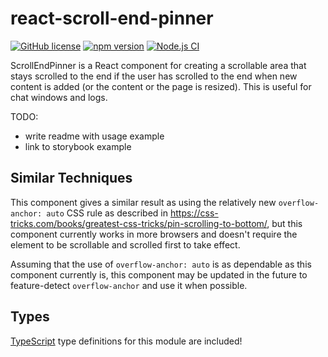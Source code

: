# react-scroll-end-pinner

[![GitHub license](https://img.shields.io/badge/license-MIT-blue.svg)](https://github.com/Macil/react-scroll-end-pinner/blob/master/LICENSE.txt)
[![npm version](https://badge.fury.io/js/react-scroll-end-pinner.svg)](https://badge.fury.io/js/react-scroll-end-pinner)
[![Node.js CI](https://github.com/Macil/react-scroll-end-pinner/actions/workflows/node.js.yml/badge.svg)](https://github.com/Macil/react-scroll-end-pinner/actions/workflows/node.js.yml)

ScrollEndPinner is a React component for creating a scrollable area that stays scrolled to the end if the user has scrolled to the end when new content is added (or the content or the page is resized). This is useful for chat windows and logs.

TODO:

- write readme with usage example
- link to storybook example

## Similar Techniques

This component gives a similar result as using the relatively new `overflow-anchor: auto` CSS rule as described in https://css-tricks.com/books/greatest-css-tricks/pin-scrolling-to-bottom/, but this component currently works in more browsers and doesn't require the element to be scrollable and scrolled first to take effect.

Assuming that the use of `overflow-anchor: auto` is as dependable as this component currently is, this component may be updated in the future to feature-detect `overflow-anchor` and use it when possible.

## Types

[TypeScript](https://www.typescriptlang.org/) type definitions for this module are included!
